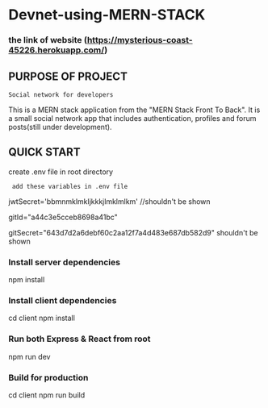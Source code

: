 # Devnet-using-MERN-STACK

### the link of website (https://mysterious-coast-45226.herokuapp.com/)


## PURPOSE OF PROJECT

    Social network for developers

This is a MERN stack application from the "MERN Stack Front To Back". It is a small social network app that includes authentication, profiles and forum posts(still under development).

## QUICK START

create .env file in root directory

     add these variables in .env file
     
jwtSecret='bbmnmklmkljkkkjlmklmlkm' //shouldn't be shown


gitId="a44c3e5cceb8698a41bc"


gitSecret="643d7d2a6debf60c2aa12f7a4d483e687db582d9" shouldn't be shown


### Install server dependencies
npm install

### Install client dependencies
cd client
npm install

### Run both Express & React from root
npm run dev

### Build for production
cd client
npm run build

